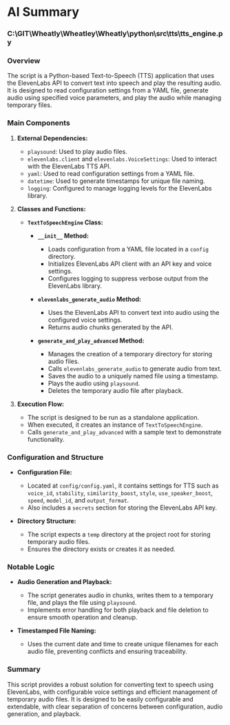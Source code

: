 # AI Summary

### C:\GIT\Wheatly\Wheatley\Wheatly\python\src\tts\tts_engine.py
### Overview

The script is a Python-based Text-to-Speech (TTS) application that uses the ElevenLabs API to convert text into speech and play the resulting audio. It is designed to read configuration settings from a YAML file, generate audio using specified voice parameters, and play the audio while managing temporary files.

### Main Components

1. **External Dependencies:**
   - `playsound`: Used to play audio files.
   - `elevenlabs.client` and `elevenlabs.VoiceSettings`: Used to interact with the ElevenLabs TTS API.
   - `yaml`: Used to read configuration settings from a YAML file.
   - `datetime`: Used to generate timestamps for unique file naming.
   - `logging`: Configured to manage logging levels for the ElevenLabs library.

2. **Classes and Functions:**

   - **`TextToSpeechEngine` Class:**
     - **`__init__` Method:**
       - Loads configuration from a YAML file located in a `config` directory.
       - Initializes ElevenLabs API client with an API key and voice settings.
       - Configures logging to suppress verbose output from the ElevenLabs library.

     - **`elevenlabs_generate_audio` Method:**
       - Uses the ElevenLabs API to convert text into audio using the configured voice settings.
       - Returns audio chunks generated by the API.

     - **`generate_and_play_advanced` Method:**
       - Manages the creation of a temporary directory for storing audio files.
       - Calls `elevenlabs_generate_audio` to generate audio from text.
       - Saves the audio to a uniquely named file using a timestamp.
       - Plays the audio using `playsound`.
       - Deletes the temporary audio file after playback.

3. **Execution Flow:**
   - The script is designed to be run as a standalone application.
   - When executed, it creates an instance of `TextToSpeechEngine`.
   - Calls `generate_and_play_advanced` with a sample text to demonstrate functionality.

### Configuration and Structure

- **Configuration File:**
  - Located at `config/config.yaml`, it contains settings for TTS such as `voice_id`, `stability`, `similarity_boost`, `style`, `use_speaker_boost`, `speed`, `model_id`, and `output_format`.
  - Also includes a `secrets` section for storing the ElevenLabs API key.

- **Directory Structure:**
  - The script expects a `temp` directory at the project root for storing temporary audio files.
  - Ensures the directory exists or creates it as needed.

### Notable Logic

- **Audio Generation and Playback:**
  - The script generates audio in chunks, writes them to a temporary file, and plays the file using `playsound`.
  - Implements error handling for both playback and file deletion to ensure smooth operation and cleanup.

- **Timestamped File Naming:**
  - Uses the current date and time to create unique filenames for each audio file, preventing conflicts and ensuring traceability.

### Summary

This script provides a robust solution for converting text to speech using ElevenLabs, with configurable voice settings and efficient management of temporary audio files. It is designed to be easily configurable and extendable, with clear separation of concerns between configuration, audio generation, and playback.
